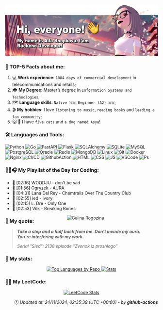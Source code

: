 [![My banner](https://raw.githubusercontent.com/BeautifulDirt/BeautifulDirt/main/img/new_banner.png)](https://github.com/BeautifulDirt)

### 👩 TOP-5 Facts about me:
1. 💻 **Work experience**: `1084 days of commercial development` in telecommunications and retails;
2. 🎓 **My Degree**: Master’s degree in `Information Systems and Technologies`;
3. 🗺 **Language skills**: `Native 🇷🇺`, `Beginner (A2) 🇬🇧`; 
4. 🎬 **My hobbies**: I love `listening to music`, `reading books` and `leading a fan community`;
5. 🐱 🐶 I have `five cats` and `a dog named Asya`!

### :hammer_and_wrench: Languages and Tools: 
<img src="https://img.shields.io/badge/python-c96379?style=flat&logo=python&logoColor=24232d" title="Python[work]" alt="Python"/> <img src="https://img.shields.io/badge/golang-c96379?style=flat&logo=go&logoColor=24232d" title="Go[study]" alt="Go"/> <img src="https://img.shields.io/badge/fastapi-c96379?style=flat&logo=fastapi&logoColor=24232d" title="FastAPI[work]" alt="FastAPI"/> <img src="https://img.shields.io/badge/flask-c96379?style=flat&logo=flask&logoColor=24232d" title="Flask[work]" alt="Flask"/> <img src="https://img.shields.io/badge/sqlalchemy-c96379?style=flat&logo=sqlalchemy&logoColor=24232d" title="SQLAlchemy[work]" alt="SQLAlchemy"/> <img src="https://img.shields.io/badge/sqlite-c96379?style=flat&logo=sqlite&logoColor=24232d" title="SQLite[work-sql-request]" alt="SQLite"/> <img src="https://img.shields.io/badge/mysql-c96379?style=flat&logo=mysql&logoColor=24232d" title="MySQL[work-sql-request]" alt="MySQL"/> <img src="https://img.shields.io/badge/postgresql-c96379?style=flat&logo=postgresql&logoColor=24232d" title="PostgreSQL[work]" alt="PostgreSQL"/> <img src="https://img.shields.io/badge/oracle-c96379?style=flat&logo=oracle&logoColor=24232d" title="Oracle[work-sql-request]" alt="Oracle"/> <img src="https://img.shields.io/badge/redis-c96379?style=flat&logo=redis&logoColor=24232d" title="Redis[work]" alt="Redis"/> <img src="https://img.shields.io/badge/mongodb-c96379?style=flat&logo=mongodb&logoColor=24232d" title="MongoDB[work]" alt="MongoDB"/> <img src="https://img.shields.io/badge/linux-c96379?style=flat&logo=linux&logoColor=24232d" title="Linux[work]" alt="Linux"/> <img src="https://img.shields.io/badge/git-c96379?style=flat&logo=git&logoColor=24232d" title="Git[work]" alt="Git"/> <img src="https://img.shields.io/badge/docker-c96379?style=flat&logo=docker&logoColor=24232d" title="Docker[work]" alt="Docker"/> <img src="https://img.shields.io/badge/nginx-c96379?style=flat&logo=nginx&logoColor=24232d" title="Nginx[work]" alt="Nginx"/> <img src="https://img.shields.io/badge/CI%2FCD-c96379?style=flat&logo=gitlab&logoColor=24232d" title="CI/CD[work]" alt="CI/CD"/> <img src="https://img.shields.io/badge/GithubAction-c96379?style=flat&logo=github&logoColor=24232d" title="GithubAction[stady]" alt="GithubAction"/> <img src="https://img.shields.io/badge/html-c96379?style=flat&logo=html5&logoColor=24232d" title="HTML[study]" alt="HTML"/> <img src="https://img.shields.io/badge/css-c96379?style=flat&logo=css3&logoColor=24232d" title="CSS[study]" alt="CSS"/> <img src="https://img.shields.io/badge/javascript-c96379?style=flat&logo=javascript&logoColor=24232d" title="JS[study]" alt="JS"/> <img src="https://img.shields.io/badge/VSCode-c96379?style=flat&logo=Visual%20Studio%20Code&logoColor=24232d" title="VSCode[work]" alt="VSCode"/> <img src="https://img.shields.io/badge/Photoshop-c96379?style=flat&logo=Adobe%20Photoshop&logoColor=24232d" title="Photoshop[work]" alt="Ps"/>


### 👩‍💻🎧 My Playlist of the Day for Coding:

 - 🎵 [02:16] WOODJU - don't be sad
 - 🎵 [01:56] Ogryzek - AURA
 - 🎵 [04:31] Lana Del Rey - Chemtrails Over The Country Club
 - 🎵 [02:55] ied - ivory
 - 🎵 [02:15] L. Dre - Only One
 - 🎵 [02:53] Vök - Breaking Bones

 <img alt="Galina Rogozina" src="https://raw.githubusercontent.com/BeautifulDirt/BeautifulDirt/main/img/animation.gif" align="right" width="300"/>

### 💬 My quote:

> ***Take a step and a half back from me. Don't invade my aura. \
> You're interfering with my work.***
>  
> *Serial "Sled": 2138 episode "Zvonok iz proshlogo"*

### 📝 My stats:

<p align="center">
<a href="https://github.com/BeautifulDirt">
  <img alt="Top Languages by Repo" height="180em" src="https://github-profile-summary-cards.vercel.app/api/cards/repos-per-language?username=BeautifulDirt&theme=dracula"/>
  <img alt="Stats" height="180em" src="https://github-profile-summary-cards.vercel.app/api/cards/stats?username=BeautifulDirt&theme=dracula"/>
</a>
</p>

### 👩‍💻 My LeetCode:

<p align="center">
<a href="https://leetcode.com/BeautifulDirt/">
  <img alt="LeetCode Stats" height="300em" src="https://leetcard.jacoblin.cool/BeautifulDirt?theme=nord&font=Noto%20Sans%20Saurashtra&ext=activity"/>
</a>
</p>

<p align="right">
 🕐 <i>Updated at: 24/11/2024, 02:35:39 (UTC +00:00) - by <strong>github-actions</strong></i>
</p>
